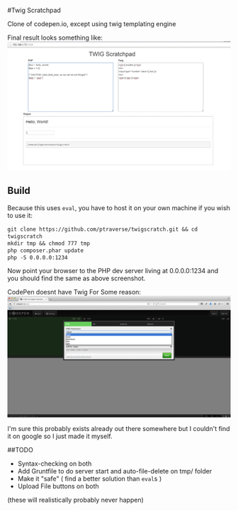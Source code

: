 #Twig Scratchpad

Clone of codepen.io, except using twig templating engine

Final result looks something like:
<img src="/img/demo2.JPG">

## Build
Because this uses `eval`, you have to host it on your own machine if you wish to use it:
```
git clone https://github.com/ptraverse/twigscratch.git && cd twigscratch
mkdir tmp && chmod 777 tmp
php composer.phar update
php -S 0.0.0.0:1234
```

Now point your browser to the PHP dev server living at 0.0.0.0:1234 and you should find the same as above screenshot.

CodePen doesnt have Twig For Some reason:
<img src="/img/codepen.jpg" />

I'm sure this probably exists already out there somewhere but I couldn't find it on google so I just made it myself.

##TODO
* Syntax-checking on both
* Add Gruntfile to do server start and auto-file-delete on tmp/ folder
* Make it "safe" ( find a better solution than `eval`s )
* Upload File buttons on both

(these will realistically probably never happen)